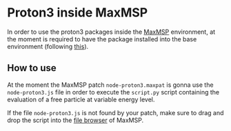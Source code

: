 # Proton3 inside MaxMSP

In order to use the proton3 packages inside the [MaxMSP](https://cycling74.com/products/max) environment, at the moment is required to have the package installed into the base environment (following [this](https://github.com/Bajoukx/proton3#installation)).

## How to use

At the moment the MaxMSP patch ```node-proton3.maxpat``` is gonna use the ```node-proton3.js``` file in order to execute the ```script.py``` script containing the evaluation of a free particle at variable energy level.

If the file ```node-proton3.js``` is not found by your patch, make sure to drag and drop the script into the [file browser](https://docs.cycling74.com/max8/vignettes/file_browser) of MaxMSP.